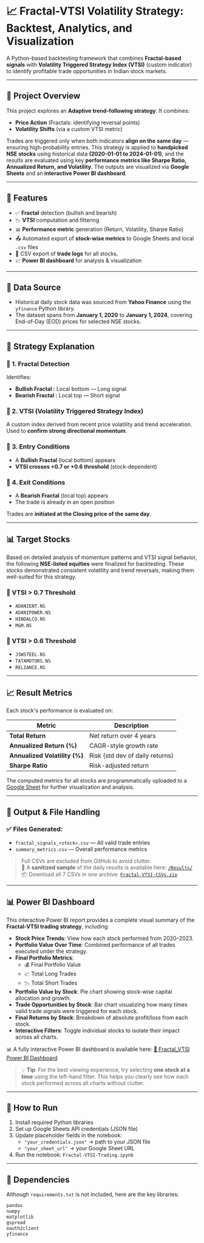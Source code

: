 # 📈 Fractal-VTSI Volatility Strategy: Backtest, Analytics, and Visualization

A Python-based backtesting framework that combines **Fractal-based signals** with **Volatility Triggered Strategy Index (VTSI)** (custom indicator) to identify profitable trade opportunities in Indian stock markets.

---

## 🧠 Project Overview

This project explores an **Adaptive trend-following strategy**. It combines:
- **Price Action** (Fractals: identifying reversal points)
- **Volatility Shifts** (via a custom VTSI metric)

Trades are triggered only when both indicators **align on the same day** — ensuring high-probability entries. 
This strategy is applied to **handpicked NSE stocks** using historical data **(2020-01-01 to 2024-01-01)**, and the results are evaluated using key **performance metrics like Sharpe Ratio, Annualized Return, and Volatility.**
The outputs are visualized via **Google Sheets** and an **interactive Power BI dashboard**.


---

## 🚀 Features

- ✅ **Fractal** detection (bullish and bearish)
- 📉 **VTSI** computation and filtering
- 📊 **Performance metric** generation (Return, Volatility, Sharpe Ratio)
- 📤 Automated export of **stock-wise metrics** to Google Sheets and local `.csv` files
- 📁 CSV export of **trade logs** for all stocks.
- 📈 **Power BI dashboard** for analysis & visualization

---

## 📂 Data Source

- Historical daily stock data was sourced from **Yahoo Finance** using the `yfinance` Python library.  
- The dataset spans from **January 1, 2020** to **January 1, 2024**, covering End-of-Day (EOD) prices for selected NSE stocks.

---

## 📌 Strategy Explanation

### 🔹 1. Fractal Detection  
Identifies:
- **Bullish Fractal :** Local bottom — Long signal  
- **Bearish Fractal :** Local top — Short signal

### 🔹 2. VTSI (Volatility Triggered Strategy Index)  
A custom index derived from recent price volatility and trend acceleration.  
Used to **confirm strong directional momentum**.

### 🔹 3. Entry Conditions  
- A **Bullish Fractal** (local bottom) appears 
- **VTSI crosses +0.7 or +0.6 threshold** (stock-dependent)
  
### 🔹 4. Exit Conditions  
- A **Bearish Fractal** (local top) appears 
- The trade is already in an open position  

Trades are **initiated at the Closing price of the same day**.

---

## 📊 Target Stocks

Based on detailed analysis of momentum patterns and VTSI signal behavior, the following **NSE-listed equities** were finalized for backtesting. 
These stocks demonstrated consistent volatility and trend reversals, making them well-suited for this strategy.

### 🔸 VTSI > 0.7 Threshold
- `ADANIENT.NS`
- `ADANIPOWER.NS`
- `HINDALCO.NS`
- `M&M.NS`

### 🔸 VTSI > 0.6 Threshold
- `JSWSTEEL.NS`
- `TATAMOTORS.NS`
- `RELIANCE.NS`


---

## 📈 Result Metrics

Each stock's performance is evaluated on:

| Metric                  | Description |
|-------------------------|-------------|
| **Total Return**        | Net return over 4 years |
| **Annualized Return (%)** | CAGR-style growth rate |
| **Annualized Volatility (%)** | Risk (std dev of daily returns) |
| **Sharpe Ratio**        | Risk-adjusted return |

The computed metrics for all stocks are programmatically uploaded to a [Google Sheet](https://docs.google.com/spreadsheets/d/1q59yBxa2XyC5PvaDHATyyfM6BlNdN5QeTWMcEkRCHus/edit?usp=sharing) for further visualization and analysis.

---

## 📁 Output & File Handling

### ✅ Files Generated:
- `fractal_signals_<stock>.csv` — All valid trade entries  
- `summary_metrics.csv` — Overall performance metrics  

> Full CSVs are excluded from GitHub to avoid clutter.  
📁 A **sanitized sample** of the daily results is available here: [`/Results/`](./Results/)  
📦 Download all 7 CSVs in one archive: [`Fractal-VTSI-CSVs.zip`](.Results/Trade_log_daily_data.zip)

---

## 📊 Power BI Dashboard

This interactive Power BI report provides a complete visual summary of the **Fractal-VTSI trading strategy**, including:

- **Stock Price Trends**: View how each stock performed from 2020–2023.
- **Portfolio Value Over Time**: Combined performance of all trades executed under the strategy.
- **Final Portfolio Metrics**:  
  - 💰 Final Portfolio Value  
  - 📈 Total Long Trades  
  - 📉 Total Short Trades
- **Portfolio Value by Stock**: Pie chart showing stock-wise capital allocation and growth.
- **Trade Opportunities by Stock**: Bar chart visualizing how many times valid trade signals were triggered for each stock.
- **Final Returns by Stock**: Breakdown of absolute profit/loss from each stock.
- **Interactive Filters**: Toggle individual stocks to isolate their impact across all charts.

📊 A fully interactive Power BI dashboard is available here: 
[🔗 Fractal_VTSI Power BI Dashboard](https://app.powerbi.com/view?r=eyJrIjoiNmM4YjM4YWQtMzk4My00MWNmLTkwNTMtYmFjZTlmYjJmOWMzIiwidCI6IjkyYzI0YjQ4LTEzMDQtNGMyZi1iMTZjLWQ5MWRhNjY3MTVkOSIsImMiOjl9)
> 💡 **Tip**: For the best viewing experience, try selecting **one stock at a time** using the left-hand filter. This helps you clearly see how each stock performed across all charts without clutter.


---

## 🧪 How to Run

1. Install required Python libraries
2. Set up Google Sheets API credentials (JSON file)
3. Update placeholder fields in the notebook:
   - `"your_credentials.json"` → path to your JSON file  
   - `"your_sheet_url"` → your Google Sheet URL  
4. Run the notebook: `Fractal-VTSI-Trading.ipynb`

---

## 🧰 Dependencies

Although `requirements.txt` is not included, here are the key libraries:
```bash
pandas
numpy
matplotlib
gspread
oauth2client
yfinance
